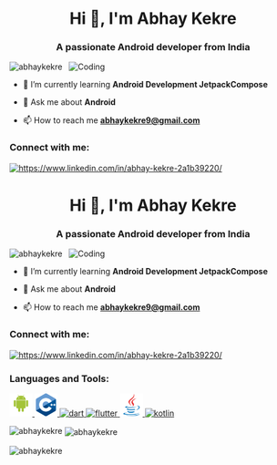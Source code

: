 
<h1 align="center">Hi 👋, I'm Abhay Kekre</h1>
<h3 align="center">A passionate Android developer from India</h3>
<img align = "right" alt="Coding" width = "400" src = "https://cdn.dribbble.com/users/1162077/screenshots/3848914/programmer.gif">

<p align="left"> <img src="https://komarev.com/ghpvc/?username=abhaykekre&label=Profile%20views&color=0e75b6&style=flat" alt="abhaykekre" /> </p>

- 🌱 I’m currently learning **Android Development JetpackCompose**

- 💬 Ask me about **Android**

- 📫 How to reach me **abhaykekre9@gmail.com**

<h3 align="left">Connect with me:</h3>
<p align="left">
<a href="[https://www.linkedin.com/in/abhay-kekre-2a1b39220/]" target="blank"><img align="center" src="https://raw.githubusercontent.com/rahuldkjain/github-profile-readme-generator/master/src/images/icons/Social/linked-in-alt.svg" alt="https://www.linkedin.com/in/abhay-kekre-2a1b39220/" height="30" width="40" /></a>
</p>

<h1 align="center">Hi 👋, I'm Abhay Kekre</h1>
<h3 align="center">A passionate Android developer from India</h3>
<img align = "right" alt="Coding" width = "400" src = "https://cdn.dribbble.com/users/1162077/screenshots/3848914/programmer.gif">

<p align="left"> <img src="https://komarev.com/ghpvc/?username=abhaykekre&label=Profile%20views&color=0e75b6&style=flat" alt="abhaykekre" /> </p>

- 🌱 I’m currently learning **Android Development JetpackCompose**

- 💬 Ask me about **Android**

- 📫 How to reach me **abhaykekre9@gmail.com**

<h3 align="left">Connect with me:</h3>
<p align="left">
<a href="https://www.linkedin.com/in/abhay-kekre-2a1b39220/" target="blank"><img align="center" src="https://raw.githubusercontent.com/rahuldkjain/github-profile-readme-generator/master/src/images/icons/Social/linked-in-alt.svg" alt="https://www.linkedin.com/in/abhay-kekre-2a1b39220/" height="30" width="40" /></a>
</p>

<h3 align="left">Languages and Tools:</h3>
<p align="left"> <a href="https://developer.android.com" target="_blank" rel="noreferrer"> <img src="https://raw.githubusercontent.com/devicons/devicon/master/icons/android/android-original-wordmark.svg" alt="android" width="40" height="40"/> </a> <a href="https://www.w3schools.com/cpp/" target="_blank" rel="noreferrer"> <img src="https://raw.githubusercontent.com/devicons/devicon/master/icons/cplusplus/cplusplus-original.svg" alt="cplusplus" width="40" height="40"/> </a> <a href="https://dart.dev" target="_blank" rel="noreferrer"> <img src="https://www.vectorlogo.zone/logos/dartlang/dartlang-icon.svg" alt="dart" width="40" height="40"/> </a> <a href="https://flutter.dev" target="_blank" rel="noreferrer"> <img src="https://www.vectorlogo.zone/logos/flutterio/flutterio-icon.svg" alt="flutter" width="40" height="40"/> </a> <a href="https://www.java.com" target="_blank" rel="noreferrer"> <img src="https://raw.githubusercontent.com/devicons/devicon/master/icons/java/java-original.svg" alt="java" width="40" height="40"/> </a> <a href="https://kotlinlang.org" target="_blank" rel="noreferrer"> <img src="https://www.vectorlogo.zone/logos/kotlinlang/kotlinlang-icon.svg" alt="kotlin" width="40" height="40"/> </a> </p>

<p><img align="left" src="https://github-readme-stats.vercel.app/api/top-langs?username=abhaykekre&show_icons=true&locale=en&layout=compact" alt="abhaykekre" /></p>

<p>&nbsp;<img align="center" src="https://github-readme-stats.vercel.app/api?username=abhaykekre&show_icons=true&locale=en" alt="abhaykekre" /></p>

<p><img align="center" src="https://github-readme-streak-stats.herokuapp.com/?user=abhaykekre&" alt="abhaykekre" /></p>
